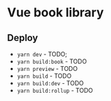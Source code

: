# Vue book library

## Deploy

* `yarn dev` - TODO;
* `yarn build:book` - TODO
* `yarn preview` - TODO
* `yarn build` - TODO
* `yarn build:dev` - TODO
* `yarn build:rollup` - TODO
